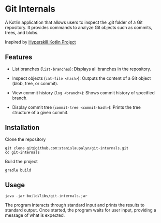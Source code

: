 # Git Internals

A Kotlin application that allows users to inspect the .git folder of a Git repository. It provides commands to analyze Git objects such as commits, trees, and blobs.

Inspired by [Hyperskill Kotlin Project](https://hyperskill.org/projects/110)

## Features

- List branches (`list-branches`): Displays all branches in the repository.

- Inspect objects (`cat-file <hash>`): Outputs the content of a Git object (blob, tree, or commit).

- View commit history (`log <branch>`): Shows commit history of specified branch.

- Display commit tree (`commit-tree <commit-hash>`): Prints the tree structure of a given commit.


## Installation

Clone the repository

```
git clone git@github.com:stanislaupalyn/git-internals.git
cd git-internals
```

Build the project

```
gradle build
```

## Usage

```
java -jar build/libs/git-internals.jar
```

The program interacts through standard input and prints the results to standard output.
Once started, the program waits for user input, providing a message of what is expected. 
